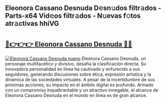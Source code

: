 ## Eleonora Cassano Desnuda D𝚎sn𝚞dos filtr𝚊dos - Parts-x64 Vid𝚎os filtr𝚊dos - N𝚞evas f𝚘tos atr𝚊ctivas hhiVG

# <h2><a href="http://mb5uk4j.tromn.icu/?c=Eleonora+Cassano+Desnuda">🔗👉👉👉 Eleonora Cassano Desnuda 🔗🔗</a></h2>

[![Eleonora Cassano Desnuda nuevo](https://i.imgur.com/pEAQMta.gif)](http://mb5uk4j.tromn.icu/?c=Eleonora+Cassano+Desnuda)
Eleonora Cassano Desnuda, un personaje multifacético y divisivo, desafía la clasificación directa. Su innovadora personalidad en línea ha cautivado y enfurecido a sus seguidores, generando discusiones sobre ética, expresión artística y la dinámica de las sociedades virtuales. A pesar de la incertidumbre de sus próximas acciones, su impacto en el ámbito digital es profundo. Armado con un compromiso inquebrantable y un atractivo innegable, el alcance de Eleonora Cassano Desnuda en el mundo en línea es de gran alcance.
